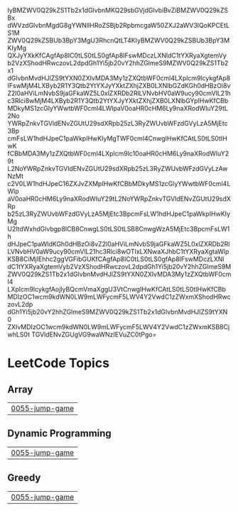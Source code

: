 IyBMZWV0Q29kZS1Tb2x1dGlvbnMKQ29sbGVjdGlvbiBvZiBMZWV0Q29kZSBx
dWVzdGlvbnMgdG8gYWNlIHRoZSBjb2RpbmcgaW50ZXJ2aWV3IQoKPCEtLS1M
ZWV0Q29kZSBUb3BpY3MgU3RhcnQtLT4KIyBMZWV0Q29kZSBUb3BpY3MKIyMg
QXJyYXkKfCAgfAp8IC0tLS0tLS0gfAp8IFswMDczLXNldC1tYXRyaXgtemVy
b2VzXShodHRwczovL2dpdGh1Yi5jb20vY2hhZGlmeS9MZWV0Q29kZS1Tb2x1
dGlvbnMvdHJlZS9tYXN0ZXIvMDA3My1zZXQtbWF0cml4LXplcm9lcykgfAp8
IFswMjM4LXByb2R1Y3Qtb2YtYXJyYXktZXhjZXB0LXNlbGZdKGh0dHBzOi8v
Z2l0aHViLmNvbS9jaGFkaWZ5L0xlZXRDb2RlLVNvbHV0aW9ucy90cmVlL21h
c3Rlci8wMjM4LXByb2R1Y3Qtb2YtYXJyYXktZXhjZXB0LXNlbGYpIHwKfCBb
MDkyMS1zcGlyYWwtbWF0cml4LWlpaV0oaHR0cHM6Ly9naXRodWIuY29tL2No
YWRpZnkvTGVldENvZGUtU29sdXRpb25zL3RyZWUvbWFzdGVyLzA5MjEtc3Bp
cmFsLW1hdHJpeC1paWkpIHwKIyMgTWF0cml4CnwgIHwKfCAtLS0tLS0tIHwK
fCBbMDA3My1zZXQtbWF0cml4LXplcm9lc10oaHR0cHM6Ly9naXRodWIuY29t
L2NoYWRpZnkvTGVldENvZGUtU29sdXRpb25zL3RyZWUvbWFzdGVyLzAwNzMt
c2V0LW1hdHJpeC16ZXJvZXMpIHwKfCBbMDkyMS1zcGlyYWwtbWF0cml4LWlp
aV0oaHR0cHM6Ly9naXRodWIuY29tL2NoYWRpZnkvTGVldENvZGUtU29sdXRp
b25zL3RyZWUvbWFzdGVyLzA5MjEtc3BpcmFsLW1hdHJpeC1paWkpIHwKIyMg
U2ltdWxhdGlvbgp8ICB8CnwgLS0tLS0tLSB8CnwgWzA5MjEtc3BpcmFsLW1h
dHJpeC1paWldKGh0dHBzOi8vZ2l0aHViLmNvbS9jaGFkaWZ5L0xlZXRDb2Rl
LVNvbHV0aW9ucy90cmVlL21hc3Rlci8wOTIxLXNwaXJhbC1tYXRyaXgtaWlp
KSB8CiMjIEhhc2ggVGFibGUKfCAgfAp8IC0tLS0tLS0gfAp8IFswMDczLXNl
dC1tYXRyaXgtemVyb2VzXShodHRwczovL2dpdGh1Yi5jb20vY2hhZGlmeS9M
ZWV0Q29kZS1Tb2x1dGlvbnMvdHJlZS9tYXN0ZXIvMDA3My1zZXQtbWF0cml4
LXplcm9lcykgfAojIyBQcmVmaXggU3VtCnwgIHwKfCAtLS0tLS0tIHwKfCBb
MDIzOC1wcm9kdWN0LW9mLWFycmF5LWV4Y2VwdC1zZWxmXShodHRwczovL2dp
dGh1Yi5jb20vY2hhZGlmeS9MZWV0Q29kZS1Tb2x1dGlvbnMvdHJlZS9tYXN0
ZXIvMDIzOC1wcm9kdWN0LW9mLWFycmF5LWV4Y2VwdC1zZWxmKSB8CjwhLS0t
TGVldENvZGUgVG9waWNzIEVuZC0tPgo=

<!---LeetCode Topics Start-->
# LeetCode Topics
## Array
|  |
| ------- |
| [0055-jump-game](https://github.com/chadify/LeetCode-Solutions/tree/master/0055-jump-game) |
## Dynamic Programming
|  |
| ------- |
| [0055-jump-game](https://github.com/chadify/LeetCode-Solutions/tree/master/0055-jump-game) |
## Greedy
|  |
| ------- |
| [0055-jump-game](https://github.com/chadify/LeetCode-Solutions/tree/master/0055-jump-game) |
<!---LeetCode Topics End-->